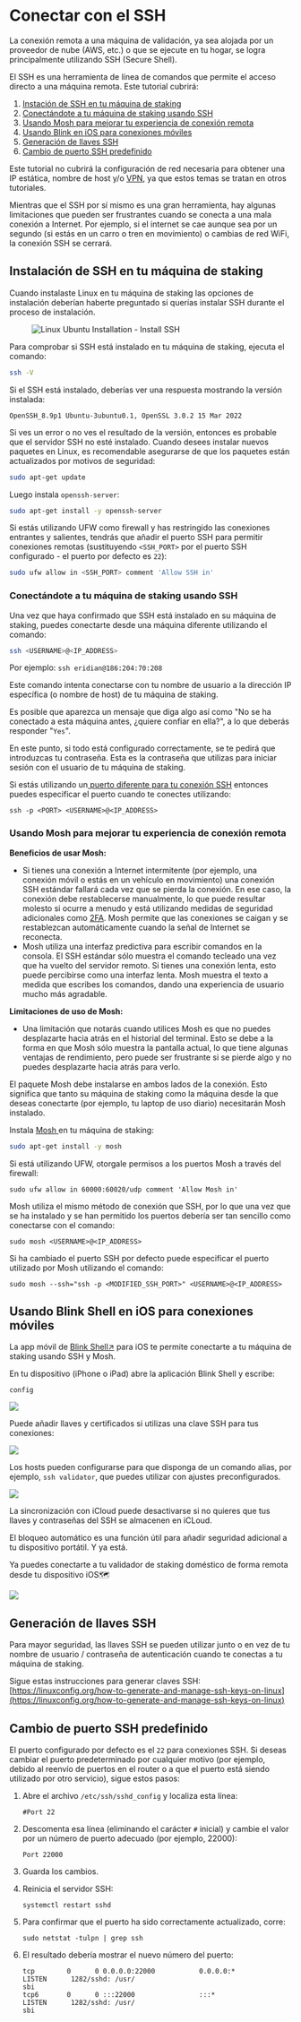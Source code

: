 # Conectar con el SSH

La conexión remota a una máquina de validación, ya sea alojada por un proveedor de nube (AWS, etc.) o que se ejecute en tu hogar, se logra principalmente utilizando SSH (Secure Shell).

El SSH es una herramienta de línea de comandos que permite el acceso directo a una máquina remota. Este tutorial cubrirá:

1. [Instación de SSH en tu máquina de staking](connect-via-ssh.md#installing-ssh-on-your-staking-machine)
2. [Conectándote a tu máquina de staking usando SSH](connect-via-ssh.md#connecting-to-your-staking-machine-using-ssh)
3. [Usando Mosh para mejorar tu experiencia de conexión remota](connect-via-ssh.md#using-mosh-to-improve-your-remote-connection-experience)
4. [Usando Blink en iOS para conexiones móviles](connect-via-ssh.md#using-blink-for-ios-for-mobile-connections)
5. [Generación de llaves SSH ](connect-via-ssh.md#generating-ssh-keys)
6. [Cambio de puerto SSH predefinido](connect-via-ssh.md#changing-the-default-ssh-port)

Este tutorial no cubrirá la configuración de red necesaria para obtener una IP estática, nombre de host y/o [VPN](http://127.0.0.1:5000/o/5TLAFycQGS1YA3kIVVOf/s/x0r5p8oRhI3NM8yvyTPC/), ya que estos temas se tratan en otros tutoriales.

Mientras que el SSH por sí mismo es una gran herramienta, hay algunas limitaciones que pueden ser frustrantes cuando se conecta a una mala conexión a Internet. Por ejemplo, si el internet se cae aunque sea por un segundo (si estás en un carro o tren en movimiento) o cambias de red WiFi, la conexión SSH se cerrará.

## Instalación de SSH en tu máquina de staking

Cuando instalaste Linux en tu máquina de staking las opciones de instalación deberían haberte preguntado si querías instalar SSH durante el proceso de instalación.

<figure><img src="../.gitbook/assets/image (25).png" alt="Linux Ubuntu Installation - Install SSH"><figcaption></figcaption></figure>

Para comprobar si SSH está instalado en tu máquina de staking, ejecuta el comando:

```bash
ssh -V
```

Si el SSH está instalado, deberías ver una respuesta mostrando la versión instalada:

```
OpenSSH_8.9p1 Ubuntu-3ubuntu0.1, OpenSSL 3.0.2 15 Mar 2022
```

Si ves un error o no ves el resultado de la versión, entonces es probable que el servidor SSH no esté instalado. Cuando desees instalar nuevos paquetes en Linux, es recomendable asegurarse de que los paquetes están actualizados por motivos de seguridad:

```bash
sudo apt-get update
```

Luego instala `openssh-server`:

```bash
sudo apt-get install -y openssh-server
```

Si estás utilizando UFW como firewall y has restringido las conexiones entrantes y salientes, tendrás que añadir el puerto SSH para permitir conexiones remotas (sustituyendo `<SSH_PORT>` por el puerto SSH configurado - el puerto por defecto es `22`):

```bash
sudo ufw allow in <SSH_PORT> comment 'Allow SSH in'
```

### Conectándote a tu máquina de staking usando SSH

Una vez que haya confirmado que SSH está instalado en su máquina de staking, puedes conectarte desde una máquina diferente utilizando el comando:

```bash
ssh <USERNAME>@<IP_ADDRESS>
```

Por ejemplo: `ssh eridian@186:204:70:208`

Este comando intenta conectarse con tu nombre de usuario a la dirección IP específica (o nombre de host) de tu máquina de staking.

Es posible que aparezca un mensaje que diga algo así como "No se ha conectado a esta máquina antes, ¿quiere confiar en ella?", a lo que deberás responder "`Yes`".

En este punto, si todo está configurado correctamente, se te pedirá que introduzcas tu contraseña. Esta es la contraseña que utilizas para iniciar sesión con el usuario de tu máquina de staking.

Si estás utilizando un[ puerto diferente para tu conexión SSH](connect-via-ssh.md#changing-the-default-ssh-port) entonces puedes especificar el puerto cuando te conectes utilizando:

```
ssh -p <PORT> <USERNAME>@<IP_ADDRESS>
```

### Usando Mosh para mejorar tu experiencia de conexión remota

**Beneficios de usar Mosh:**

* Si tienes una conexión a Internet intermitente (por ejemplo, una conexión móvil o estás en un vehículo en movimiento) una conexión SSH estándar fallará cada vez que se pierda la conexión. En ese caso, la conexión debe restablecerse manualmente, lo que puede resultar molesto si ocurre a menudo y está utilizando medidas de seguridad adicionales como [2FA](ssh-security-2fa.md). Mosh permite que las conexiones se caigan y se restablezcan automáticamente cuando la señal de Internet se reconecta.
* Mosh utiliza una interfaz predictiva para escribir comandos en la consola. El SSH estándar sólo muestra el comando tecleado una vez que ha vuelto del servidor remoto. Si tienes una conexión lenta, esto puede percibirse como una interfaz lenta. Mosh muestra el texto a medida que escribes los comandos, dando una experiencia de usuario mucho más agradable.

**Limitaciones de uso de Mosh:**

* Una limitación que notarás cuando utilices Mosh es que no puedes desplazarte hacia atrás en el historial del terminal. Esto se debe a la forma en que Mosh sólo muestra la pantalla actual, lo que tiene algunas ventajas de rendimiento, pero puede ser frustrante si se pierde algo y no puedes desplazarte hacia atrás para verlo.

El paquete Mosh debe instalarse en ambos lados de la conexión. Esto significa que tanto su máquina de staking como la máquina desde la que deseas conectarte (por ejemplo, tu laptop de uso diario) necesitarán Mosh instalado.

Instala [Mosh ](https://mosh.org/#getting)en tu máquina de staking:

```bash
sudo apt-get install -y mosh
```

Si está utilizando UFW, otorgale permisos a los puertos Mosh a través del firewall:

```
sudo ufw allow in 60000:60020/udp comment 'Allow Mosh in'
```

Mosh utiliza el mismo método de conexión que SSH, por lo que una vez que se ha instalado y se han permitido los puertos debería ser tan sencillo como conectarse con el comando:

```
sudo mosh <USERNAME>@<IP_ADDRESS>
```

Si ha cambiado el puerto SSH por defecto puede especificar el puerto utilizado por Mosh utilizando el comando:

```
sudo mosh --ssh="ssh -p <MODIFIED_SSH_PORT>" <USERNAME>@<IP_ADDRESS>
```

## Usando Blink Shell en iOS para conexiones móviles

La app móvil de [Blink Shell↗](https://apps.apple.com/us/app/blink-shell-code-editor/id1594898306) para iOS te permite conectarte a tu máquina de staking usando SSH y Mosh.

En tu dispositivo (iPhone o iPad) abre la aplicación Blink Shell y escribe:

```
config
```

![](<../.gitbook/assets/image (57).png>)

Puede añadir llaves y certificados si utilizas una clave SSH para tus conexiones:

![](<../.gitbook/assets/image (7) (2).png>)

Los hosts pueden configurarse para que disponga de un comando alias, por ejemplo, `ssh validator`, que puedes utilizar con ajustes preconfigurados.

![](<../.gitbook/assets/image (77).png>)

La sincronización con iCloud puede desactivarse si no quieres que tus llaves y contraseñas del SSH se almacenen en iCLoud.

El bloqueo automático es una función útil para añadir seguridad adicional a tu dispositivo portátil. Y ya está.

Ya puedes conectarte a tu validador de staking doméstico de forma remota desde tu dispositivo iOS🗺️

![](<../.gitbook/assets/image (4) (3).png>)

## Generación de llaves SSH

Para mayor seguridad, las llaves SSH se pueden utilizar junto o en vez de tu nombre de usuario / contraseña de autenticación cuando te conectas a tu máquina de staking.

Sigue estas instrucciones para generar claves SSH: [https://linuxconfig.org/how-to-generate-and-manage-ssh-keys-on-linux](https://linuxconfig.org/how-to-generate-and-manage-ssh-keys-on-linux)

## Cambio de puerto SSH predefinido

El puerto configurado por defecto es el `22` para conexiones SSH. Si deseas cambiar el puerto predeterminado por cualquier motivo (por ejemplo, debido al reenvío de puertos en el router o a que el puerto está siendo utilizado por otro servicio), sigue estos pasos:

1.  Abre el archivo `/etc/ssh/sshd_config` y localiza esta línea:

    ```
    #Port 22
    ```
2.  Descomenta esa línea (eliminando el carácter `#` inicial) y cambie el valor por un número de puerto adecuado (por ejemplo, 22000):

    ```
    Port 22000
    ```
3. Guarda los cambios.
4.  Reinicia el servidor SSH:

    ```
    systemctl restart sshd
    ```
5.  Para confirmar que el puerto ha sido correctamente actualizado, corre:

    ```
    sudo netstat -tulpn | grep ssh
    ```
6.  El resultado debería mostrar el nuevo número del puerto:

    ```
    tcp        0      0 0.0.0.0:22000           0.0.0.0:*               LISTEN      1282/sshd: /usr/
    sbi 
    tcp6       0      0 :::22000                :::*                    LISTEN      1282/sshd: /usr/
    sbi 
    ```
